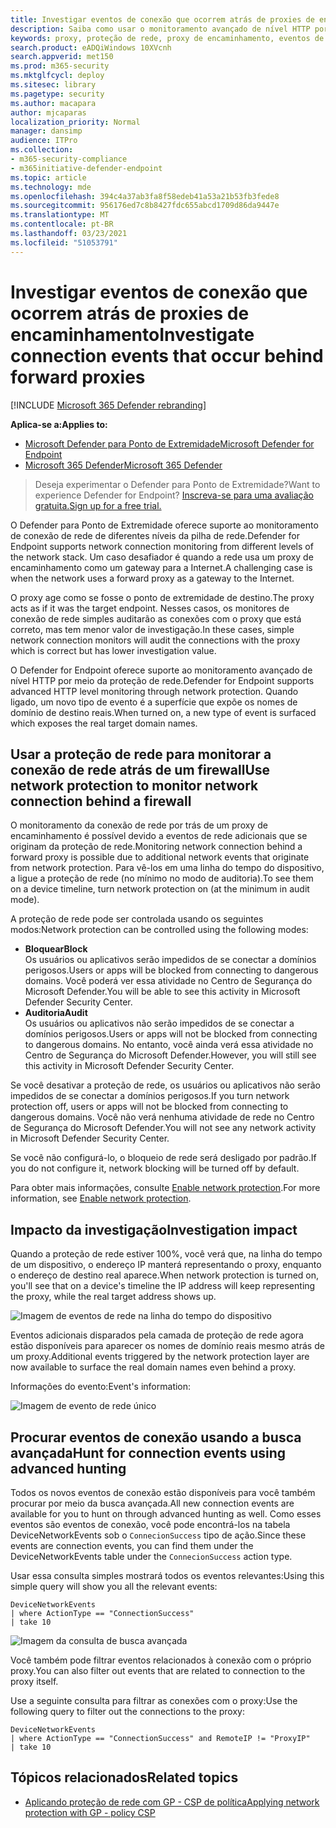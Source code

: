 ```yaml
---
title: Investigar eventos de conexão que ocorrem atrás de proxies de encaminhamento
description: Saiba como usar o monitoramento avançado de nível HTTP por meio da proteção de rede no Microsoft Defender ATP, que apresenta um destino real, em vez de um proxy.
keywords: proxy, proteção de rede, proxy de encaminhamento, eventos de rede, auditoria, bloco, nomes de domínio, domínio
search.product: eADQiWindows 10XVcnh
search.appverid: met150
ms.prod: m365-security
ms.mktglfcycl: deploy
ms.sitesec: library
ms.pagetype: security
ms.author: macapara
author: mjcaparas
localization_priority: Normal
manager: dansimp
audience: ITPro
ms.collection:
- m365-security-compliance
- m365initiative-defender-endpoint
ms.topic: article
ms.technology: mde
ms.openlocfilehash: 394c4a37ab3fa8f58edeb41a53a21b53fb3fede8
ms.sourcegitcommit: 956176ed7c8b8427fdc655abcd1709d86da9447e
ms.translationtype: MT
ms.contentlocale: pt-BR
ms.lasthandoff: 03/23/2021
ms.locfileid: "51053791"
---
```

# <a name="investigate-connection-events-that-occur-behind-forward-proxies"></a><span data-ttu-id="54d7d-104">Investigar eventos de conexão que ocorrem atrás de proxies de encaminhamento</span><span class="sxs-lookup"><span data-stu-id="54d7d-104">Investigate connection events that occur behind forward proxies</span></span>

[!INCLUDE [Microsoft 365 Defender rebranding](../../includes/microsoft-defender.md)]

<span data-ttu-id="54d7d-105">**Aplica-se a:**</span><span class="sxs-lookup"><span data-stu-id="54d7d-105">**Applies to:**</span></span>
- [<span data-ttu-id="54d7d-106">Microsoft Defender para Ponto de Extremidade</span><span class="sxs-lookup"><span data-stu-id="54d7d-106">Microsoft Defender for Endpoint</span></span>](https://go.microsoft.com/fwlink/p/?linkid=2146631)
- [<span data-ttu-id="54d7d-107">Microsoft 365 Defender</span><span class="sxs-lookup"><span data-stu-id="54d7d-107">Microsoft 365 Defender</span></span>](https://go.microsoft.com/fwlink/?linkid=2118804)

> <span data-ttu-id="54d7d-108">Deseja experimentar o Defender para Ponto de Extremidade?</span><span class="sxs-lookup"><span data-stu-id="54d7d-108">Want to experience Defender for Endpoint?</span></span> [<span data-ttu-id="54d7d-109">Inscreva-se para uma avaliação gratuita.</span><span class="sxs-lookup"><span data-stu-id="54d7d-109">Sign up for a free trial.</span></span>](https://www.microsoft.com/microsoft-365/windows/microsoft-defender-atp?ocid=docs-wdatp-investigatemachines-abovefoldlink)

<span data-ttu-id="54d7d-110">O Defender para Ponto de Extremidade oferece suporte ao monitoramento de conexão de rede de diferentes níveis da pilha de rede.</span><span class="sxs-lookup"><span data-stu-id="54d7d-110">Defender for Endpoint supports network connection monitoring from different levels of the network stack.</span></span> <span data-ttu-id="54d7d-111">Um caso desafiador é quando a rede usa um proxy de encaminhamento como um gateway para a Internet.</span><span class="sxs-lookup"><span data-stu-id="54d7d-111">A challenging case is when the network uses a forward proxy as a gateway to the Internet.</span></span>

<span data-ttu-id="54d7d-112">O proxy age como se fosse o ponto de extremidade de destino.</span><span class="sxs-lookup"><span data-stu-id="54d7d-112">The proxy acts as if it was the target endpoint.</span></span>  <span data-ttu-id="54d7d-113">Nesses casos, os monitores de conexão de rede simples auditarão as conexões com o proxy que está correto, mas tem menor valor de investigação.</span><span class="sxs-lookup"><span data-stu-id="54d7d-113">In these cases, simple network connection monitors will audit the connections with the proxy which is correct but has lower investigation value.</span></span> 

<span data-ttu-id="54d7d-114">O Defender for Endpoint oferece suporte ao monitoramento avançado de nível HTTP por meio da proteção de rede.</span><span class="sxs-lookup"><span data-stu-id="54d7d-114">Defender for Endpoint supports advanced HTTP level monitoring through network protection.</span></span> <span data-ttu-id="54d7d-115">Quando ligado, um novo tipo de evento é a superfície que expõe os nomes de domínio de destino reais.</span><span class="sxs-lookup"><span data-stu-id="54d7d-115">When turned on, a new type of event is surfaced which exposes the real target domain names.</span></span>

## <a name="use-network-protection-to-monitor-network-connection-behind-a-firewall"></a><span data-ttu-id="54d7d-116">Usar a proteção de rede para monitorar a conexão de rede atrás de um firewall</span><span class="sxs-lookup"><span data-stu-id="54d7d-116">Use network protection to monitor network connection behind a firewall</span></span>
<span data-ttu-id="54d7d-117">O monitoramento da conexão de rede por trás de um proxy de encaminhamento é possível devido a eventos de rede adicionais que se originam da proteção de rede.</span><span class="sxs-lookup"><span data-stu-id="54d7d-117">Monitoring network connection behind a forward proxy is possible due to additional network events that originate from network protection.</span></span> <span data-ttu-id="54d7d-118">Para vê-los em uma linha do tempo do dispositivo, a ligue a proteção de rede (no mínimo no modo de auditoria).</span><span class="sxs-lookup"><span data-stu-id="54d7d-118">To see them on a device timeline, turn network protection on (at the minimum in audit mode).</span></span> 

<span data-ttu-id="54d7d-119">A proteção de rede pode ser controlada usando os seguintes modos:</span><span class="sxs-lookup"><span data-stu-id="54d7d-119">Network protection can be controlled using the following modes:</span></span>

- <span data-ttu-id="54d7d-120">**Bloquear**</span><span class="sxs-lookup"><span data-stu-id="54d7d-120">**Block**</span></span> <br> <span data-ttu-id="54d7d-121">Os usuários ou aplicativos serão impedidos de se conectar a domínios perigosos.</span><span class="sxs-lookup"><span data-stu-id="54d7d-121">Users or apps will be blocked from connecting to dangerous domains.</span></span> <span data-ttu-id="54d7d-122">Você poderá ver essa atividade no Centro de Segurança do Microsoft Defender.</span><span class="sxs-lookup"><span data-stu-id="54d7d-122">You will be able to see this activity in Microsoft Defender Security Center.</span></span>
- <span data-ttu-id="54d7d-123">**Auditoria**</span><span class="sxs-lookup"><span data-stu-id="54d7d-123">**Audit**</span></span> <br> <span data-ttu-id="54d7d-124">Os usuários ou aplicativos não serão impedidos de se conectar a domínios perigosos.</span><span class="sxs-lookup"><span data-stu-id="54d7d-124">Users or apps will not be blocked from connecting to dangerous domains.</span></span> <span data-ttu-id="54d7d-125">No entanto, você ainda verá essa atividade no Centro de Segurança do Microsoft Defender.</span><span class="sxs-lookup"><span data-stu-id="54d7d-125">However, you will still see this activity in Microsoft Defender Security Center.</span></span>


<span data-ttu-id="54d7d-126">Se você desativar a proteção de rede, os usuários ou aplicativos não serão impedidos de se conectar a domínios perigosos.</span><span class="sxs-lookup"><span data-stu-id="54d7d-126">If you turn network protection off, users or apps will not be blocked from connecting to dangerous domains.</span></span> <span data-ttu-id="54d7d-127">Você não verá nenhuma atividade de rede no Centro de Segurança do Microsoft Defender.</span><span class="sxs-lookup"><span data-stu-id="54d7d-127">You will not see any network activity in Microsoft Defender Security Center.</span></span>

<span data-ttu-id="54d7d-128">Se você não configurá-lo, o bloqueio de rede será desligado por padrão.</span><span class="sxs-lookup"><span data-stu-id="54d7d-128">If you do not configure it, network blocking will be turned off by default.</span></span>

<span data-ttu-id="54d7d-129">Para obter mais informações, consulte [Enable network protection](enable-network-protection.md).</span><span class="sxs-lookup"><span data-stu-id="54d7d-129">For more information, see [Enable network protection](enable-network-protection.md).</span></span>

## <a name="investigation-impact"></a><span data-ttu-id="54d7d-130">Impacto da investigação</span><span class="sxs-lookup"><span data-stu-id="54d7d-130">Investigation impact</span></span>
<span data-ttu-id="54d7d-131">Quando a proteção de rede estiver 100%, você verá que, na linha do tempo de um dispositivo, o endereço IP manterá representando o proxy, enquanto o endereço de destino real aparece.</span><span class="sxs-lookup"><span data-stu-id="54d7d-131">When network protection is turned on, you'll see that on a device's timeline the IP address will keep representing the proxy, while the real target address shows up.</span></span>

![Imagem de eventos de rede na linha do tempo do dispositivo](images/atp-proxy-investigation.png)

<span data-ttu-id="54d7d-133">Eventos adicionais disparados pela camada de proteção de rede agora estão disponíveis para aparecer os nomes de domínio reais mesmo atrás de um proxy.</span><span class="sxs-lookup"><span data-stu-id="54d7d-133">Additional events triggered by the network protection layer are now available to surface the real domain names even behind a proxy.</span></span>

<span data-ttu-id="54d7d-134">Informações do evento:</span><span class="sxs-lookup"><span data-stu-id="54d7d-134">Event's information:</span></span>

![Imagem de evento de rede único](images/atp-proxy-investigation-event.png)



## <a name="hunt-for-connection-events-using-advanced-hunting"></a><span data-ttu-id="54d7d-136">Procurar eventos de conexão usando a busca avançada</span><span class="sxs-lookup"><span data-stu-id="54d7d-136">Hunt for connection events using advanced hunting</span></span> 
<span data-ttu-id="54d7d-137">Todos os novos eventos de conexão estão disponíveis para você também procurar por meio da busca avançada.</span><span class="sxs-lookup"><span data-stu-id="54d7d-137">All new connection events are available for you to hunt on through advanced hunting as well.</span></span> <span data-ttu-id="54d7d-138">Como esses eventos são eventos de conexão, você pode encontrá-los na tabela DeviceNetworkEvents sob o `ConnecionSuccess` tipo de ação.</span><span class="sxs-lookup"><span data-stu-id="54d7d-138">Since these events are connection events, you can find them under the DeviceNetworkEvents table under the `ConnecionSuccess` action type.</span></span>

<span data-ttu-id="54d7d-139">Usar essa consulta simples mostrará todos os eventos relevantes:</span><span class="sxs-lookup"><span data-stu-id="54d7d-139">Using this simple query will show you all the relevant events:</span></span>

```
DeviceNetworkEvents
| where ActionType == "ConnectionSuccess" 
| take 10
```

![Imagem da consulta de busca avançada](images/atp-proxy-investigation-ah.png)

<span data-ttu-id="54d7d-141">Você também pode filtrar eventos relacionados à conexão com o próprio proxy.</span><span class="sxs-lookup"><span data-stu-id="54d7d-141">You can also filter out  events that are related to connection to the proxy itself.</span></span> 

<span data-ttu-id="54d7d-142">Use a seguinte consulta para filtrar as conexões com o proxy:</span><span class="sxs-lookup"><span data-stu-id="54d7d-142">Use the following query to filter out the connections to the proxy:</span></span>

```
DeviceNetworkEvents
| where ActionType == "ConnectionSuccess" and RemoteIP != "ProxyIP"  
| take 10
```



## <a name="related-topics"></a><span data-ttu-id="54d7d-143">Tópicos relacionados</span><span class="sxs-lookup"><span data-stu-id="54d7d-143">Related topics</span></span>
- [<span data-ttu-id="54d7d-144">Aplicando proteção de rede com GP - CSP de política</span><span class="sxs-lookup"><span data-stu-id="54d7d-144">Applying network protection with GP - policy CSP</span></span>](https://docs.microsoft.com/windows/client-management/mdm/policy-csp-defender#defender-enablenetworkprotection)
